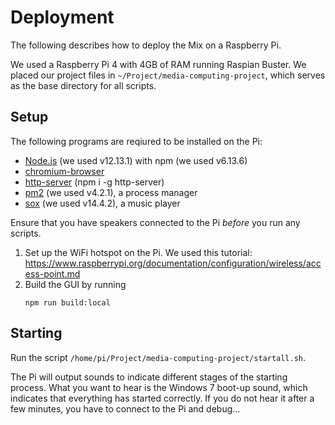 # Deployment
The following describes how to deploy the Mix on a Raspberry Pi.

We used a Raspberry Pi 4 with 4GB of RAM running Raspian Buster. We placed our project files in `~/Project/media-computing-project`, which serves as the base directory for all scripts.

## Setup
The following programs are reqiured to be installed on the Pi:

- [Node.js](https://github.com/nodesource/distributions/blob/master/README.md#debinstall) (we used v12.13.1) with npm (we used v6.13.6)
- [chromium-browser](https://itsfoss.com/install-chromium-ubuntu/)
- [http-server](https://github.com/http-party/http-server#readme) (npm i -g http-server) 
- [pm2](https://pm2.keymetrics.io/docs/usage/quick-start/) (we used v4.2.1), a process manager
- [sox](https://wiki.ubuntuusers.de/SoX/) (we used v14.4.2), a music player

Ensure that you have speakers connected to the Pi *before* you run any scripts.

1. Set up the WiFi hotspot on the Pi. We used this tutorial: https://www.raspberrypi.org/documentation/configuration/wireless/access-point.md
2. Build the GUI by running
    ```
    npm run build:local
    ```

## Starting
Run the script `/home/pi/Project/media-computing-project/startall.sh`.

The Pi will output sounds to indicate different stages of the starting process. What you want to hear is the Windows 7 boot-up sound, which indicates that everything has started correctly. If you do not hear it after a few minutes, you have to connect to the Pi and debug...

